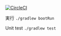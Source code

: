 [![CircleCI](https://circleci.com/gh/khanamura/p1020268sample.svg?style=shield)](https://circleci.com/gh/khanamura/p1020268sample)

実行 ```./gradlew bootRun```

Unit test ```./gradlew test```